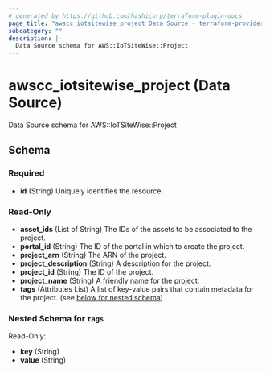 ```yaml
---
# generated by https://github.com/hashicorp/terraform-plugin-docs
page_title: "awscc_iotsitewise_project Data Source - terraform-provider-awscc"
subcategory: ""
description: |-
  Data Source schema for AWS::IoTSiteWise::Project
---
```


# awscc_iotsitewise_project (Data Source)

Data Source schema for AWS::IoTSiteWise::Project



<!-- schema generated by tfplugindocs -->
## Schema

### Required

- **id** (String) Uniquely identifies the resource.

### Read-Only

- **asset_ids** (List of String) The IDs of the assets to be associated to the project.
- **portal_id** (String) The ID of the portal in which to create the project.
- **project_arn** (String) The ARN of the project.
- **project_description** (String) A description for the project.
- **project_id** (String) The ID of the project.
- **project_name** (String) A friendly name for the project.
- **tags** (Attributes List) A list of key-value pairs that contain metadata for the project. (see [below for nested schema](#nestedatt--tags))

<a id="nestedatt--tags"></a>
### Nested Schema for `tags`

Read-Only:

- **key** (String)
- **value** (String)


